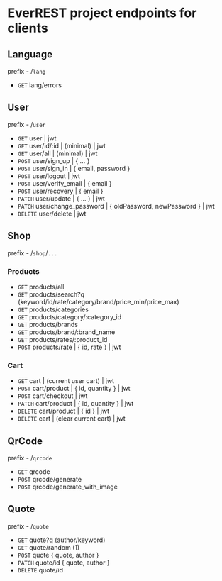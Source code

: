 # EverREST project endpoints for clients

## Language

prefix - /`lang`

- `GET` lang/errors

## User

prefix - /`user`

- `GET` user | jwt
- `GET` user/id/:id | (minimal) | jwt
- `GET` user/all | (minimal) | jwt
- `POST` user/sign_up | { ... }
- `POST` user/sign_in | { email, password }
- `POST` user/logout | jwt
- `POST` user/verify_email | { email }
- `POST` user/recovery | { email }
- `PATCH` user/update | { ... } | jwt
- `PATCH` user/change_password | { oldPassword, newPassword } | jwt
- `DELETE` user/delete | jwt

## Shop

prefix - /`shop`/`...`

### Products

- `GET` products/all
- `GET` products/search?q (keyword/id/rate/category/brand/price_min/price_max)
- `GET` products/categories
- `GET` products/category/:category_id
- `GET` products/brands
- `GET` products/brand/:brand_name
- `GET` products/rates/:product_id
- `POST` products/rate | { id, rate } | jwt

### Cart

- `GET` cart | (current user cart) | jwt
- `POST` cart/product | { id, quantity } | jwt
- `POST` cart/checkout | jwt
- `PATCH` cart/product | { id, quantity } | jwt
- `DELETE` cart/product | { id } | jwt
- `DELETE` cart | (clear current cart) | jwt

## QrCode

prefix - /`qrcode`

- `GET` qrcode
- `POST` qrcode/generate
- `POST` qrcode/generate_with_image

## Quote

prefix - /`quote`

- `GET` quote?q (author/keyword)
- `GET` quote/random (1)
- `POST` quote { quote, author }
- `PATCH` quote/id { quote, author }
- `DELETE` quote/id